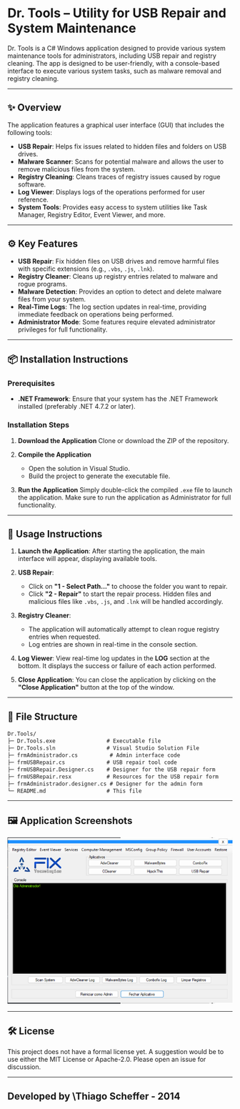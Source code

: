 # Dr. Tools – Utility for USB Repair and System Maintenance

Dr. Tools is a C# Windows application designed to provide various system maintenance tools for administrators, including USB repair and registry cleaning. The app is designed to be user-friendly, with a console-based interface to execute various system tasks, such as malware removal and registry cleaning.

---

## ✨ Overview

The application features a graphical user interface (GUI) that includes the following tools:

* **USB Repair**: Helps fix issues related to hidden files and folders on USB drives.
* **Malware Scanner**: Scans for potential malware and allows the user to remove malicious files from the system.
* **Registry Cleaning**: Cleans traces of registry issues caused by rogue software.
* **Log Viewer**: Displays logs of the operations performed for user reference.
* **System Tools**: Provides easy access to system utilities like Task Manager, Registry Editor, Event Viewer, and more.

---

## ⚙️ Key Features

* **USB Repair**: Fix hidden files on USB drives and remove harmful files with specific extensions (e.g., `.vbs`, `.js`, `.lnk`).
* **Registry Cleaner**: Cleans up registry entries related to malware and rogue programs.
* **Malware Detection**: Provides an option to detect and delete malware files from your system.
* **Real-Time Logs**: The log section updates in real-time, providing immediate feedback on operations being performed.
* **Administrator Mode**: Some features require elevated administrator privileges for full functionality.

---

## 📦 Installation Instructions

### Prerequisites

* **.NET Framework**: Ensure that your system has the .NET Framework installed (preferably .NET 4.7.2 or later).

### Installation Steps

1. **Download the Application**
   Clone or download the ZIP of the repository.

2. **Compile the Application**

   * Open the solution in Visual Studio.
   * Build the project to generate the executable file.

3. **Run the Application**
   Simply double-click the compiled `.exe` file to launch the application. Make sure to run the application as Administrator for full functionality.

---

## 📝 Usage Instructions

1. **Launch the Application**:
   After starting the application, the main interface will appear, displaying available tools.

2. **USB Repair**:

   * Click on **"1 - Select Path..."** to choose the folder you want to repair.
   * Click **"2 - Repair"** to start the repair process. Hidden files and malicious files like `.vbs`, `.js`, and `.lnk` will be handled accordingly.

3. **Registry Cleaner**:

   * The application will automatically attempt to clean rogue registry entries when requested.
   * Log entries are shown in real-time in the console section.

4. **Log Viewer**:
   View real-time log updates in the **LOG** section at the bottom. It displays the success or failure of each action performed.

5. **Close Application**:
   You can close the application by clicking on the **"Close Application"** button at the top of the window.

---

## 📂 File Structure

```
Dr.Tools/
├─ Dr.Tools.exe                # Executable file
├─ Dr.Tools.sln                # Visual Studio Solution File
├─ frmAdministrador.cs          # Admin interface code
├─ frmUSBRepair.cs             # USB repair tool code
├─ frmUSBRepair.Designer.cs    # Designer for the USB repair form
├─ frmUSBRepair.resx           # Resources for the USB repair form
├─ frmAdministrador.designer.cs # Designer for the admin form
└─ README.md                   # This file
```

---

## 🖼️ Application Screenshots

![Application Screenshot](drtoolsmedia.png)

---

## 🛠️ License

This project does not have a formal license yet. A suggestion would be to use either the MIT License or Apache-2.0. Please open an issue for discussion.

---

Developed by \Thiago Scheffer - 2014
---

